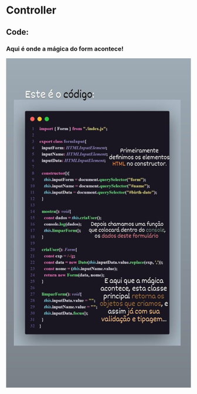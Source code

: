 # Controller 

## Code:

### **Aqui é onde a mágica do form acontece!**

<img src="../../public/codeControllerTSC.jpeg">